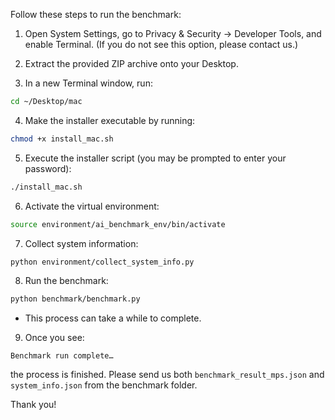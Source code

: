 Follow these steps to run the benchmark:

1.  Open System Settings, go to Privacy & Security → Developer Tools, and enable Terminal. (If you do not see this option, please contact us.)

2.  Extract the provided ZIP archive onto your Desktop.

3.  In a new Terminal window, run:

```bash
cd ~/Desktop/mac
```

4.  Make the installer executable by running:

```bash
chmod +x install_mac.sh
```

5.  Execute the installer script (you may be prompted to enter your password):

```bash
./install_mac.sh
```

6.  Activate the virtual environment:

```bash
source environment/ai_benchmark_env/bin/activate
```

7.  Collect system information:

```bash
python environment/collect_system_info.py
```

8.  Run the benchmark:

```bash
python benchmark/benchmark.py
```

- This process can take a while to complete.

9.  Once you see:

```
Benchmark run complete…
```

the process is finished. Please send us both `benchmark_result_mps.json` and `system_info.json` from the benchmark folder.

Thank you!